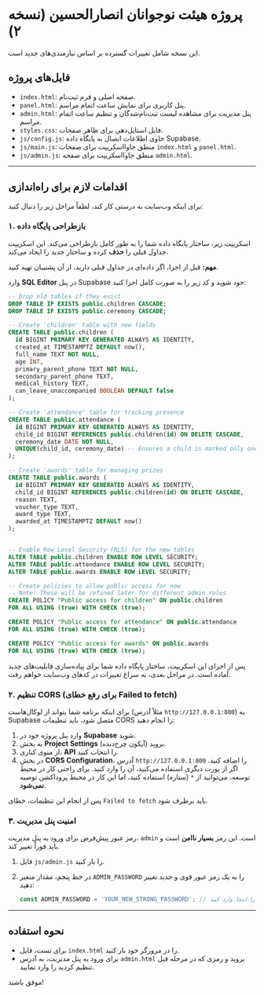 # پروژه هیئت نوجوانان انصارالحسین (نسخه ۲)

این نسخه شامل تغییرات گسترده بر اساس نیازمندی‌های جدید است.

## فایل‌های پروژه

-   `index.html`: صفحه اصلی و فرم ثبت‌نام.
-   `panel.html`: پنل کاربری برای نمایش ساعت اتمام مراسم.
-   `admin.html`: پنل مدیریت برای مشاهده لیست ثبت‌نام‌شدگان و تنظیم ساعت اتمام مراسم.
-   `styles.css`: فایل استایل‌دهی برای ظاهر صفحات.
-   `js/config.js`: حاوی اطلاعات اتصال به پایگاه داده Supabase.
-   `js/main.js`: منطق جاوااسکریپت برای صفحات `index.html` و `panel.html`.
-   `js/admin.js`: منطق جاوااسکریپت برای صفحه `admin.html`.

---

## اقدامات لازم برای راه‌اندازی

برای اینکه وب‌سایت به درستی کار کند، لطفاً مراحل زیر را دنبال کنید:

### ۱. بازطراحی پایگاه داده

اسکریپت زیر، ساختار پایگاه داده شما را به طور کامل بازطراحی می‌کند. این اسکریپت جداول قبلی را **حذف** کرده و ساختار جدید را ایجاد می‌کند.

**مهم:** قبل از اجرا، اگر داده‌ای در جداول قبلی دارید، از آن پشتیبان تهیه کنید.

وارد **SQL Editor** در پنل Supabase خود شوید و کد زیر را به صورت کامل اجرا کنید:

```sql
-- Drop old tables if they exist
DROP TABLE IF EXISTS public.children CASCADE;
DROP TABLE IF EXISTS public.ceremony CASCADE;

-- Create 'children' table with new fields
CREATE TABLE public.children (
  id BIGINT PRIMARY KEY GENERATED ALWAYS AS IDENTITY,
  created_at TIMESTAMPTZ DEFAULT now(),
  full_name TEXT NOT NULL,
  age INT,
  primary_parent_phone TEXT NOT NULL,
  secondary_parent_phone TEXT,
  medical_history TEXT,
  can_leave_unaccompanied BOOLEAN DEFAULT false
);

-- Create 'attendance' table for tracking presence
CREATE TABLE public.attendance (
  id BIGINT PRIMARY KEY GENERATED ALWAYS AS IDENTITY,
  child_id BIGINT REFERENCES public.children(id) ON DELETE CASCADE,
  ceremony_date DATE NOT NULL,
  UNIQUE(child_id, ceremony_date) -- Ensures a child is marked only once per day
);

-- Create 'awards' table for managing prizes
CREATE TABLE public.awards (
  id BIGINT PRIMARY KEY GENERATED ALWAYS AS IDENTITY,
  child_id BIGINT REFERENCES public.children(id) ON DELETE CASCADE,
  reason TEXT,
  voucher_type TEXT,
  award_type TEXT,
  awarded_at TIMESTAMPTZ DEFAULT now()
);


-- Enable Row Level Security (RLS) for the new tables
ALTER TABLE public.children ENABLE ROW LEVEL SECURITY;
ALTER TABLE public.attendance ENABLE ROW LEVEL SECURITY;
ALTER TABLE public.awards ENABLE ROW LEVEL SECURITY;

-- Create policies to allow public access for now
-- Note: These will be refined later for different admin roles
CREATE POLICY "Public access for children" ON public.children
FOR ALL USING (true) WITH CHECK (true);

CREATE POLICY "Public access for attendance" ON public.attendance
FOR ALL USING (true) WITH CHECK (true);

CREATE POLICY "Public access for awards" ON public.awards
FOR ALL USING (true) WITH CHECK (true);

```

پس از اجرای این اسکریپت، ساختار پایگاه داده شما برای پیاده‌سازی قابلیت‌های جدید آماده است. در مراحل بعدی، به سراغ تغییرات در کدهای وب‌سایت خواهم رفت.

### ۲. تنظیم CORS (برای رفع خطای Failed to fetch)

برای اینکه برنامه شما بتواند از لوکال‌هاست (مثلاً آدرس `http://127.0.0.1:800`) به Supabase متصل شود، باید تنظیمات CORS را انجام دهید:

1.  وارد پنل پروژه خود در **Supabase** شوید.
2.  به بخش **Project Settings** (آیکون چرخ‌دنده) بروید.
3.  از منوی کناری، **API** را انتخاب کنید.
4.  در بخش **CORS Configuration**، آدرس `http://127.0.0.1:800` را اضافه کنید. اگر از پورت دیگری استفاده می‌کنید، آن را وارد کنید. برای راحتی کار در محیط توسعه، می‌توانید از `*` (ستاره) استفاده کنید، اما این کار در محیط پروداکشن توصیه **نمی‌شود**.

پس از انجام این تنظیمات، خطای `Failed to fetch` باید برطرف شود.

### ۳. امنیت پنل مدیریت

رمز عبور پیش‌فرض برای ورود به پنل مدیریت، `admin` است. این رمز **بسیار ناامن** است و باید فوراً تغییر کند.

1.  فایل `js/admin.js` را باز کنید.
2.  در خط پنجم، مقدار متغیر `ADMIN_PASSWORD` را به یک رمز عبور قوی و جدید تغییر دهید:

    ```javascript
    const ADMIN_PASSWORD = 'YOUR_NEW_STRONG_PASSWORD'; // رمز جدید خود را اینجا وارد کنید
    ```

---

## نحوه استفاده

-   برای تست، فایل `index.html` را در مرورگر خود باز کنید.
-   برای ورود به پنل مدیریت، به آدرس `admin.html` بروید و رمزی که در مرحله قبل تنظیم کردید را وارد نمایید.

موفق باشید! 